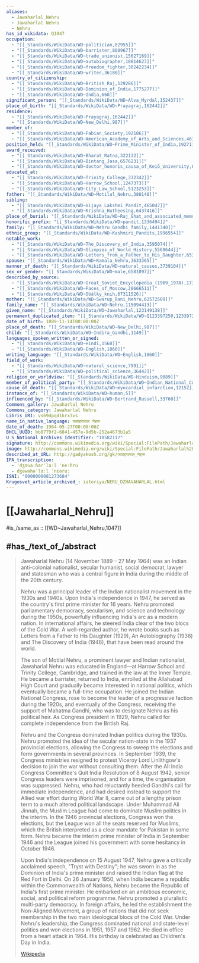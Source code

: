 ```yaml
---
aliases:
  - Jawaharlal_Nehru
  - Jawaharlal Nehru
  - Nehru
has_id_wikidata: Q1047
occupation:
  - "[[_Standards/WikiData/WD~politician,82955]]"
  - "[[_Standards/WikiData/WD~barrister,808967]]"
  - "[[_Standards/WikiData/WD~trade_unionist,15627169]]"
  - "[[_Standards/WikiData/WD~autobiographer,18814623]]"
  - "[[_Standards/WikiData/WD~freedom_fighter,30242234]]"
  - "[[_Standards/WikiData/WD~writer,36180]]"
country_of_citizenship:
  - "[[_Standards/WikiData/WD~British_Raj,129286]]"
  - "[[_Standards/WikiData/WD~Dominion_of_India,1775277]]"
  - "[[_Standards/WikiData/WD~India,668]]"
significant_person: "[[_Standards/WikiData/WD~Alva_Myrdal,152437]]"
place_of_birth: "[[_Standards/WikiData/WD~Prayagraj,162442]]"
residence:
  - "[[_Standards/WikiData/WD~Prayagraj,162442]]"
  - "[[_Standards/WikiData/WD~New_Delhi,987]]"
member_of:
  - "[[_Standards/WikiData/WD~Fabian_Society,192186]]"
  - "[[_Standards/WikiData/WD~American_Academy_of_Arts_and_Sciences,463303]]"
position_held: "[[_Standards/WikiData/WD~Prime_Minister_of_India,192711]]"
award_received:
  - "[[_Standards/WikiData/WD~Bharat_Ratna,322132]]"
  - "[[_Standards/WikiData/WD~Bintang_Jasa,6576231]]"
  - "[[_Standards/WikiData/WD~doctor_honoris_causa_of_Keiō_University,60658956]]"
educated_at:
  - "[[_Standards/WikiData/WD~Trinity_College,332342]]"
  - "[[_Standards/WikiData/WD~Harrow_School,1247373]]"
  - "[[_Standards/WikiData/WD~City_Law_School,5123253]]"
father: "[[_Standards/WikiData/WD~Motilal_Nehru,380148]]"
sibling:
  - "[[_Standards/WikiData/WD~Vijaya_Lakshmi_Pandit,465047]]"
  - "[[_Standards/WikiData/WD~Krishna_Hutheesing,6437416]]"
place_of_burial: "[[_Standards/WikiData/WD~Raj_Ghat_and_associated_memorials,1210083]]"
honorific_prefix: "[[_Standards/WikiData/WD~pandit,1336494]]"
family: "[[_Standards/WikiData/WD~Nehru_Gandhi_family,1441340]]"
ethnic_group: "[[_Standards/WikiData/WD~Kashmiri_Pandits,1996554]]"
notable_work:
  - "[[_Standards/WikiData/WD~The_Discovery_of_India,3595074]]"
  - "[[_Standards/WikiData/WD~Glimpses_of_World_History,5569644]]"
  - "[[_Standards/WikiData/WD~Letters_from_a_Father_to_His_Daughter,6533736]]"
spouse: "[[_Standards/WikiData/WD~Kamala_Nehru,3633365]]"
manner_of_death: "[[_Standards/WikiData/WD~natural_causes,3739104]]"
sex_or_gender: "[[_Standards/WikiData/WD~male,6581097]]"
described_by_source:
  - "[[_Standards/WikiData/WD~Great_Soviet_Encyclopedia_(1969_1978),17378135]]"
  - "[[_Standards/WikiData/WD~Faces_of_Moscow,28666511]]"
  - "[[_Standards/WikiData/WD~Obálky_knih,67311526]]"
mother: "[[_Standards/WikiData/WD~Swarup_Rani_Nehru,62572509]]"
family_name: "[[_Standards/WikiData/WD~Nehru,115094413]]"
given_name: "[[_Standards/WikiData/WD~Jawaharlal,123149138]]"
permanent_duplicated_item: "[[_Standards/WikiData/WD~Q123397250,123397250]]"
date_of_birth: 1889-11-14T00:00:00Z
place_of_death: "[[_Standards/WikiData/WD~New_Delhi,987]]"
child: "[[_Standards/WikiData/WD~Indira_Gandhi,1149]]"
languages_spoken_written_or_signed:
  - "[[_Standards/WikiData/WD~Hindi,1568]]"
  - "[[_Standards/WikiData/WD~English,1860]]"
writing_language: "[[_Standards/WikiData/WD~English,1860]]"
field_of_work:
  - "[[_Standards/WikiData/WD~natural_science,7991]]"
  - "[[_Standards/WikiData/WD~political_science,36442]]"
religion_or_worldview: "[[_Standards/WikiData/WD~Hinduism,9089]]"
member_of_political_party: "[[_Standards/WikiData/WD~Indian_National_Congress,10225]]"
cause_of_death: "[[_Standards/WikiData/WD~myocardial_infarction,12152]]"
instance_of: "[[_Standards/WikiData/WD~human,5]]"
influenced_by: "[[_Standards/WikiData/WD~Bertrand_Russell,33760]]"
Commons_gallery: Jawaharlal Nehru
Commons_category: Jawaharlal Nehru
Libris_URI: vs69dpqd1krx3vs
name_in_native_language: जवाहरलाल नेहरू
date_of_death: 1964-05-27T00:00:00Z
BHCL_UUID: bb8779f2-6841-457e-9d5b-252a4673b1a5
U_S_National_Archives_Identifier: "10582117"
signature: http://commons.wikimedia.org/wiki/Special:FilePath/Jawaharlal%20Nehru%20Signature.svg
image: http://commons.wikimedia.org/wiki/Special:FilePath/Jawaharlal%20Nehru%2C%201947.jpg
described_at_URL: http://gadyakosh.org/gk/जवाहरलाल_नेहरू
IPA_transcription:
  - ˈdʒəʋaːɦərˈlaːl ˈneːɦru
  - dʒəwəhəˈlɑːl ˈnɛəruː
ISNI: "0000000081273684"
Krugosvet_article_archived_: istoriya/NERU_DZHAVAHARLAL.html
---
```


# [[Jawaharlal_Nehru]] 

#is_/same_as :: [[WD~Jawaharlal_Nehru,1047]] 

## #has_/text_of_/abstract 

> Jawaharlal Nehru (14 November 1889 – 27 May 1964) was an Indian anti-colonial nationalist, 
> secular humanist, social democrat, lawyer and statesman 
> who was a central figure in India during the middle of the 20th century. 
> 
> Nehru was a principal leader of the Indian nationalist movement in the 1930s and 1940s. 
> Upon India's independence in 1947, he served as the country's first prime minister for 16 years. 
> Nehru promoted parliamentary democracy, secularism, and science and technology during the 1950s, powerfully influencing India's arc as a modern nation. In international affairs, he steered India clear of the two blocs of the Cold War. A well-regarded author, he wrote books such as Letters from a Father to His Daughter (1929), An Autobiography (1936) and The Discovery of India (1946), that have been read around the world.
>
> The son of Motilal Nehru, a prominent lawyer and Indian nationalist, Jawaharlal Nehru was educated in England—at Harrow School and Trinity College, Cambridge, and trained in the law at the Inner Temple. He became a barrister, returned to India, enrolled at the Allahabad High Court and gradually became interested in national politics, which eventually became a full-time occupation. He joined the Indian National Congress, rose to become the leader of a progressive faction during the 1920s, and eventually of the Congress, receiving the support of Mahatma Gandhi, who was to designate Nehru as his political heir. As Congress president in 1929, Nehru called for complete independence from the British Raj.
>
> Nehru and the Congress dominated Indian politics during the 1930s. Nehru promoted the idea of the secular nation-state in the 1937 provincial elections, allowing the Congress to sweep the elections and form governments in several provinces. In September 1939, the Congress ministries resigned to protest Viceroy Lord Linlithgow's decision to join the war without consulting them. After the All India Congress Committee's Quit India Resolution of 8 August 1942, senior Congress leaders were imprisoned, and for a time, the organisation was suppressed. Nehru, who had reluctantly heeded Gandhi's call for immediate independence, and had desired instead to support the Allied war effort during World War II, came out of a lengthy prison term to a much altered political landscape. Under Muhammad Ali Jinnah, the Muslim League had come to dominate Muslim politics in the interim. In the 1946 provincial elections, Congress won the elections, but the League won all the seats reserved for Muslims, which the British interpreted as a clear mandate for Pakistan in some form. Nehru became the interim prime minister of India in September 1946 and the League joined his government with some hesitancy in October 1946.
>
> Upon India's independence on 15 August 1947, Nehru gave a critically acclaimed speech, "Tryst with Destiny"; he was sworn in as the Dominion of India's prime minister and raised the Indian flag at the Red Fort in Delhi. On 26 January 1950, when India became a republic within the Commonwealth of Nations, Nehru became the Republic of India's first prime minister. He embarked on an ambitious economic, social, and political reform programme. Nehru promoted a pluralistic multi-party democracy. In foreign affairs, he led the establishment the Non-Aligned Movement, a group of nations that did not seek membership in the two main ideological blocs of the Cold War. Under Nehru's leadership, the Congress dominated national and state-level politics and won elections in 1951, 1957 and 1962. He died in office from a heart attack in 1964. His birthday is celebrated as Children's Day in India.
>
> [Wikipedia](https://en.wikipedia.org/wiki/Jawaharlal%20Nehru) 

